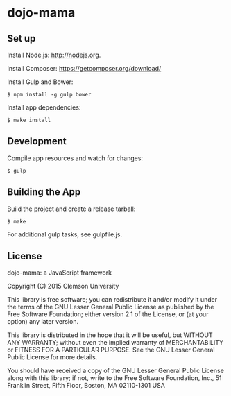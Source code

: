 dojo-mama
=========

Set up
------

Install Node.js: http://nodejs.org.

Install Composer: https://getcomposer.org/download/

Install Gulp and Bower:

	$ npm install -g gulp bower

Install app dependencies:

	$ make install

Development
-----------

Compile app resources and watch for changes:

	$ gulp

Building the App
----------------

Build the project and create a release tarball:

	$ make

For additional gulp tasks, see gulpfile.js.

License
-------

dojo-mama: a JavaScript framework

Copyright (C) 2015 Clemson University

This library is free software; you can redistribute it and/or
modify it under the terms of the GNU Lesser General Public
License as published by the Free Software Foundation; either
version 2.1 of the License, or (at your option) any later version.

This library is distributed in the hope that it will be useful,
but WITHOUT ANY WARRANTY; without even the implied warranty of
MERCHANTABILITY or FITNESS FOR A PARTICULAR PURPOSE.  See the GNU
Lesser General Public License for more details.

You should have received a copy of the GNU Lesser General Public
License along with this library; if not, write to the Free Software
Foundation, Inc., 51 Franklin Street, Fifth Floor, Boston, MA  02110-1301  USA

